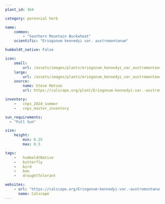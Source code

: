 ```yaml
---
plant_id: 364

category: perennial herb

name: 
    common:  
        - "Southern Mountain Buckwheat"    
    scientific: "Eriogonum kennedyi var. austromontanum"  

humboldt_native: False

icon: 
    small: 
        url: /assets/images/plants/eriogonum_kennedyi_var_austromontanum_sm.jpeg
    large: 
        url: /assets/images/plants/eriogonum_kennedyi_var_austromontanum_lg.jpeg
    source: 
        name: Steve Matson
        url: https://calscape.org/plant/Eriogonum-kennedyi-var.-austromontanum-(Southern-Mountain-Buckwheat)/gallery

inventory: 
    -   cnps_2024_summer
    -   cnps_master_inventory

sun_requirements:
  - "Full Sun"

size:
    height: 
        min: 0.25
        max: 0.5

tags:  
    -   humboldtNative
    -   butterfly
    -   bird
    -   bee
    -   droughtTolerant

websites: 
    - url: "https://calscape.org/Eriogonum-kennedyi-var.-austromontanum-(Southern-Mountain-Buckwheat)"
      name: Calscape
---
```

